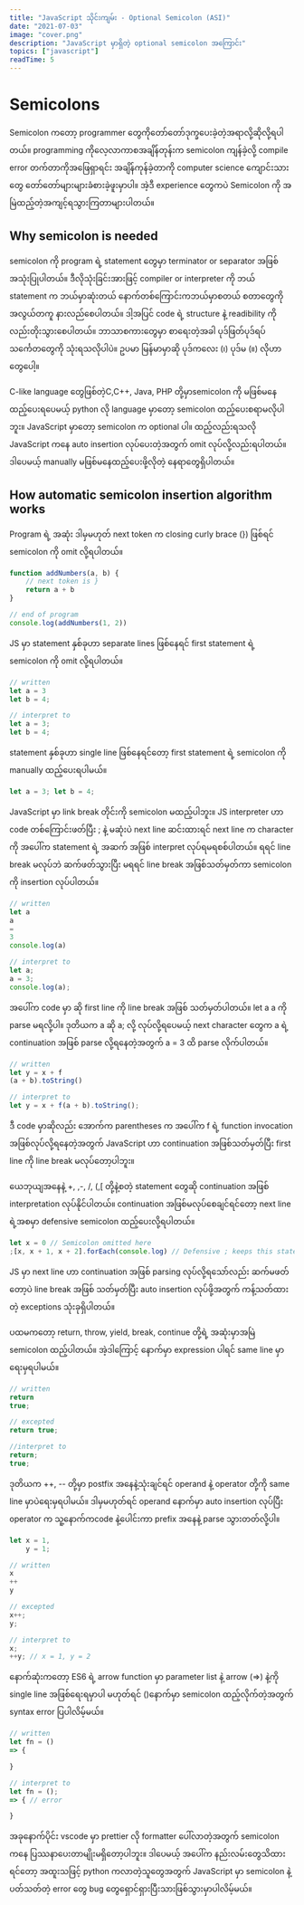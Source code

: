 ```yaml
---
title: "JavaScript သိုင်းကျမ်း - Optional Semicolon (ASI)"
date: "2021-07-03"
image: "cover.png"
description: "JavaScript မှာရှိတဲ့ optional semicolon အကြောင်း"
topics: ["javascript"]
readTime: 5
---
```


# Semicolons

Semicolon ကတော့ programmer တွေကိုတော်တော်ဒုက္ခပေးခဲ့တဲ့အရာလို့ဆိုလို့ရပါတယ်။ programming ကိုလေ့လာကာစအချိန်တုန်းက semicolon ကျန်ခဲ့လို့ compile error တက်တာကိုအဖြေရှာရင်း အချိန်ကုန်ခဲ့တာကို computer science ကျောင်းသား တွေ တော်တော်များများခံစားခဲ့ဖူးမှာပါ။ အဲ့ဒီ experience တွေကပဲ Semicolon ကို အမြဲထည့်တဲ့အကျင့်ရသွားကြတာများပါတယ်။

## Why semicolon is needed

semicolon ကို program ရဲ့ statement တွေမှာ terminator or separator အဖြစ်အသုံးပြုပါတယ်။ ဒီလိုသုံးခြင်းအားဖြင့် compiler or interpreter ကို ဘယ် statement က ဘယ်မှာဆုံးတယ် နောက်တစ်ကြောင်းကဘယ်မှာစတယ် စတာတွေကို အလွယ်တကူ နားလည်စေပါတယ်။ ဒါ့အပြင် code ရဲ့ structure နဲ့ readibility ကိုလည်းတိုးသွားစေပါတယ်။​ ဘာသာစကားတွေမှာ စာရေးတဲ့အခါ ပုဒ်ဖြတ်ပုဒ်ရပ်သင်္ကေတတွေကို သုံးရသလိုပါပဲ။ ဥပမာ မြန်မာမှာဆို ပုဒ်ကလေး (၊) ပုဒ်မ (။) လိုဟာတွေပေါ့။

C-like language တွေဖြစ်တဲ့C,C++, Java, PHP တို့မှာsemicolon ကို မဖြစ်မနေ ထည့်ပေးရပေမယ့် python လို language မှာတော့ semicolon ထည့်ပေးစရာမလိုပါဘူး။ JavaScript မှာတော့ semicolon က optional ပါ။ ထည့်လည်းရသလို JavaScript ကနေ auto insertion လုပ်ပေးတဲ့အတွက် omit လုပ်လို့လည်းရပါတယ်။ ဒါပေမယ့် manually မဖြစ်မနေထည့်ပေးဖို့လိုတဲ့ နေရာတွေရှိပါတယ်။

## How automatic semicolon insertion algorithm works

Program ရဲ့ အဆုံး ဒါမှမဟုတ် next token က closing curly brace (}) ဖြစ်ရင် semicolon ကို omit လို့ရပါတယ်။

```js
function addNumbers(a, b) {
    // next token is }
    return a + b
}

// end of program
console.log(addNumbers(1, 2))
```

JS မှာ statement နှစ်ခုဟာ separate lines ဖြစ်နေရင် first statement ရဲ့ semicolon ကို omit လို့ရပါတယ်။

```js
// written
let a = 3
let b = 4;

// interpret to
let a = 3;
let b = 4;
```

statement နှစ်ခုဟာ single line ဖြစ်နေရင်တော့ first statement ရဲ့ semicolon ကို manually ထည့်ပေးရပါမယ်။

```js
let a = 3; let b = 4;
```

JavaScript မှာ link break တိုင်းကို semicolon မထည့်ပါဘူး။ JS interpreter ဟာ code တစ်ကြောင်းဖတ်ပြီး ; နဲ့ မဆုံးပဲ next line ဆင်းထားရင် next line က character ကို အပေါ်က statement ရဲ့ အဆက် အဖြစ် interpret လုပ်ရမရစစ်ပါတယ်။ ရရင် line break မလုပ်ဘဲ ဆက်ဖတ်သွားပြီး မရရင် line break အဖြစ်သတ်မှတ်ကာ semicolon ကို insertion လုပ်ပါတယ်။

```js
// written
let a
a 
= 
3
console.log(a)

// interpret to
let a;
a = 3;
console.log(a);
```

အပေါ်က code မှာ ဆို first line ကို line break အဖြစ် သတ်မှတ်ပါတယ်။ let a a ကို parse မရလို့ပါ။ ဒုတိယက a ဆို a; လို့ လုပ်လို့ရပေမယ့် next character တွေက a ရဲ့ continuation အဖြစ် parse လို့ရနေတဲ့အတွက် a = 3 ထိ parse လိုက်ပါတယ်။

```js
// written
let y = x + f
(a + b).toString()

// interpret to
let y = x + f(a + b).toString();
```

ဒီ code မှာဆိုလည်း အောက်က parentheses က အပေါ်က f ရဲ့ function invocation အဖြစ်လုပ်လို့ရနေတဲ့အတွက် JavaScript ဟာ continuation အဖြစ်သတ်မှတ်ပြီး first line ကို line break မလုပ်တော့ပါဘူး။

ယေဘုယျအနေနဲ့ +, ,-, /, (,[ တို့နဲ့စတဲ့ statement တွေဆို continuation အဖြစ် interpretation လုပ်နိုင်ပါတယ်။ continuation အဖြစ်မလုပ်စေချင်ရင်တော့ next line ရဲ့အစမှာ defensive semicolon ထည့်ပေးလို့ရပါတယ်။

```js
let x = 0 // Semicolon omitted here
;[x, x + 1, x + 2].forEach(console.log) // Defensive ; keeps this statement separate
```

JS မှာ next line ဟာ continuation အဖြစ် parsing လုပ်လို့ရသော်လည်း ဆက်မဖတ်တော့ပဲ line break အဖြစ် သတ်မှတ်ပြီး auto insertion လုပ်ဖို့အတွက် ကန့်သတ်ထားတဲ့ exceptions သုံးခုရှိပါတယ်။

ပထမကတော့ return, throw, yield, break, continue တို့ရဲ့ အဆုံးမှာအမြဲ semicolon ထည့်ပါတယ်။ အဲ့ဒါကြောင့် နောက်မှာ expression ပါရင် same line မှာရေးမှရပါမယ်။

```js
// written
return
true;

// excepted
return true;

//interpret to
return;
true;
```

ဒုတိယက ++, -- တို့မှာ postfix အနေနဲ့သုံးချင်ရင် operand နဲ့ operator တို့ကို same line မှာပဲရေးမှရပါမယ်။ ဒါမှမဟုတ်ရင် operand နောက်မှာ auto insertion လုပ်ပြီး operator က သူ့နောက်ကcode နဲ့ပေါင်းကာ prefix အနေနဲ့ parse သွားတတ်လို့ပါ။

```js
let x = 1,
    y = 1;

// written
x
++
y

// excepted
x++;
y;

// interpret to
x;
++y; // x = 1, y = 2
```

နောက်ဆုံးကတော့ ES6 ရဲ့ arrow function မှာ parameter list နဲ့ arrow (=>) နဲ့ကို single line အဖြစ်ရေးရမှာပါ မဟုတ်ရင် ()နောက်မှာ semicolon ထည့်လိုက်တဲ့အတွက် syntax error ပြပါလိမ့်မယ်။

```js
// written
let fn = ()
=> {

}

// interpret to
let fn = ();
=> { // error

}
```

အခုနောက်ပိုင်း vscode မှာ prettier လို formatter ပေါ်လာတဲ့အတွက် semicolon ကနေ ပြဿနာပေးတာမျိုးမရှိတော့ပါဘူး။ ဒါပေမယ့် အပေါ်က နည်းလမ်းတွေသိထားရင်တော့ အထူးသဖြင့် python ကလာတဲ့သူတွေအတွက် JavaScript မှာ semicolon နဲ့ပတ်သတ်တဲ့ error တွေ bug တွေရှောင်ရှားပြီးသားဖြစ်သွားမှာပါလိမ့်မယ်။
